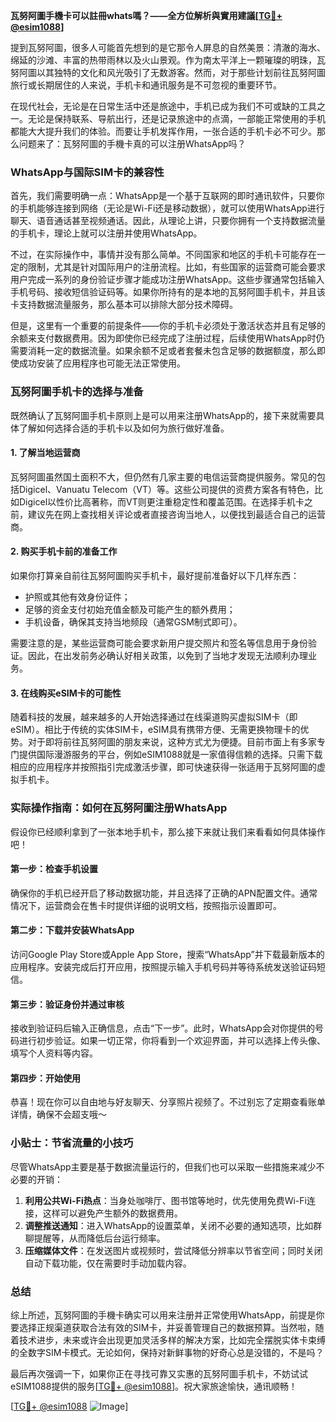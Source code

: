 **瓦努阿圖手機卡可以註冊whats嗎？——全方位解析與實用建議[[TG💪+ @esim1088](https://t.me/s/esim1088)]**

提到瓦努阿圖，很多人可能首先想到的是它那令人屏息的自然美景：清澈的海水、绵延的沙滩、丰富的热带雨林以及火山景观。作为南太平洋上一颗璀璨的明珠，瓦努阿圖以其独特的文化和风光吸引了无数游客。然而，对于那些计划前往瓦努阿圖旅行或长期居住的人来说，手机卡和通讯服务是不可忽视的重要环节。

在现代社会，无论是在日常生活中还是旅途中，手机已成为我们不可或缺的工具之一。无论是保持联系、导航出行，还是记录旅途中的点滴，一部能正常使用的手机都能大大提升我们的体验。而要让手机发挥作用，一张合适的手机卡必不可少。那么问题来了：瓦努阿圖的手機卡真的可以注册WhatsApp吗？

### WhatsApp与国际SIM卡的兼容性

首先，我们需要明确一点：WhatsApp是一个基于互联网的即时通讯软件，只要你的手机能够连接到网络（无论是Wi-Fi还是移动数据），就可以使用WhatsApp进行聊天、语音通话甚至视频通话。因此，从理论上讲，只要你拥有一个支持数据流量的手机卡，理论上就可以注册并使用WhatsApp。

不过，在实际操作中，事情并没有那么简单。不同国家和地区的手机卡可能存在一定的限制，尤其是针对国际用户的注册流程。比如，有些国家的运营商可能会要求用户完成一系列的身份验证步骤才能成功注册WhatsApp。这些步骤通常包括输入手机号码、接收短信验证码等。如果你所持有的是本地的瓦努阿圖手机卡，并且该卡支持数据流量服务，那么基本可以排除大部分技术障碍。

但是，这里有一个重要的前提条件——你的手机卡必须处于激活状态并且有足够的余额来支付数据费用。因为即使你已经完成了注册过程，后续使用WhatsApp时仍需要消耗一定的数据流量。如果余额不足或者套餐未包含足够的数据额度，那么即使成功安装了应用程序也可能无法正常使用。

### 瓦努阿圖手机卡的选择与准备

既然确认了瓦努阿圖手机卡原则上是可以用来注册WhatsApp的，接下来就需要具体了解如何选择合适的手机卡以及如何为旅行做好准备。

#### 1. **了解当地运营商**
瓦努阿圖虽然国土面积不大，但仍然有几家主要的电信运营商提供服务。常见的包括Digicel、Vanuatu Telecom（VT）等。这些公司提供的资费方案各有特色，比如Digicel以性价比高著称，而VT则更注重稳定性和覆盖范围。在选择手机卡之前，建议先在网上查找相关评论或者直接咨询当地人，以便找到最适合自己的运营商。

#### 2. **购买手机卡前的准备工作**
如果你打算亲自前往瓦努阿圖购买手机卡，最好提前准备好以下几样东西：
- 护照或其他有效身份证件；
- 足够的资金支付初始充值金额及可能产生的额外费用；
- 手机设备，确保其支持当地频段（通常GSM制式即可）。

需要注意的是，某些运营商可能会要求新用户提交照片和签名等信息用于身份验证。因此，在出发前务必确认好相关政策，以免到了当地才发现无法顺利办理业务。

#### 3. **在线购买eSIM卡的可能性**
随着科技的发展，越来越多的人开始选择通过在线渠道购买虚拟SIM卡（即eSIM）。相比于传统的实体SIM卡，eSIM具有携带方便、无需更换物理卡的优势。对于即将前往瓦努阿圖的朋友来说，这种方式尤为便捷。目前市面上有多家专门提供国际漫游服务的平台，例如eSIM1088就是一家值得信赖的选择。只需下载相应的应用程序并按照指引完成激活步骤，即可快速获得一张适用于瓦努阿圖的虚拟手机卡。

### 实际操作指南：如何在瓦努阿圖注册WhatsApp

假设你已经顺利拿到了一张本地手机卡，那么接下来就让我们来看看如何具体操作吧！

#### 第一步：检查手机设置
确保你的手机已经开启了移动数据功能，并且选择了正确的APN配置文件。通常情况下，运营商会在售卡时提供详细的说明文档，按照指示设置即可。

#### 第二步：下载并安装WhatsApp
访问Google Play Store或Apple App Store，搜索“WhatsApp”并下载最新版本的应用程序。安装完成后打开应用，按照提示输入手机号码并等待系统发送验证码短信。

#### 第三步：验证身份并通过审核
接收到验证码后输入正确信息，点击“下一步”。此时，WhatsApp会对你提供的号码进行初步验证。如果一切正常，你将看到一个欢迎界面，并可以选择上传头像、填写个人资料等内容。

#### 第四步：开始使用
恭喜！现在你可以自由地与好友聊天、分享照片视频了。不过别忘了定期查看账单详情，确保不会超支哦～

### 小贴士：节省流量的小技巧

尽管WhatsApp主要是基于数据流量运行的，但我们也可以采取一些措施来减少不必要的开销：

1. **利用公共Wi-Fi热点**：当身处咖啡厅、图书馆等地时，优先使用免费Wi-Fi连接，这样可以避免产生额外的数据费用。
2. **调整推送通知**：进入WhatsApp的设置菜单，关闭不必要的通知选项，比如群聊提醒等，从而降低后台运行频率。
3. **压缩媒体文件**：在发送图片或视频时，尝试降低分辨率以节省空间；同时关闭自动下载功能，仅在需要时手动加载内容。

### 总结

综上所述，瓦努阿圖的手機卡确实可以用来注册并正常使用WhatsApp，前提是你要选择正规渠道获取合法有效的SIM卡，并妥善管理自己的数据预算。当然啦，随着技术进步，未来或许会出现更加灵活多样的解决方案，比如完全摆脱实体卡束缚的全数字SIM卡模式。无论如何，保持对新鲜事物的好奇心总是没错的，不是吗？

最后再次强调一下，如果你正在寻找可靠又实惠的瓦努阿圖手机卡，不妨试试eSIM1088提供的服务[[TG💪+ @esim1088](https://t.me/s/esim1088)]。祝大家旅途愉快，通讯顺畅！

[[TG💪+ @esim1088](https://t.me/s/esim1088) ![Image](https://i.postimg.cc/4NQfJmqS/Snipaste-2025-05-13-00-14-12.png)]